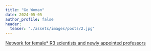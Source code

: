 ```yaml
---
title: "Go Woman"
date: 2024-05-05
author_profile: false
header: 
  teaser: "./assets/images/posts/2.jpg"
---
```


[Network for female* R3 scientists and newly appointed professors](https://www.goethe-university-frankfurt.de/127213570/GoWomen___Network_for_female__R3_scientists_and_newly_appointed_professors?locale=en)